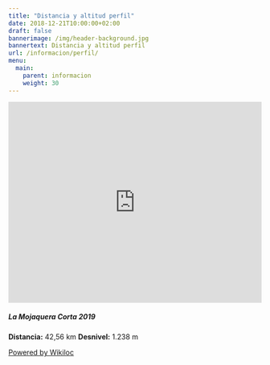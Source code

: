 ```yaml
---
title: "Distancia y altitud perfil"
date: 2018-12-21T10:00:00+02:00
draft: false
bannerimage: /img/header-background.jpg
bannertext: Distancia y altitud perfil
url: /informacion/perfil/
menu:
  main:
    parent: informacion
    weight: 30
---
```


<div class="card">
  <iframe class="card-img-top" frameBorder="0" scrolling="no" src="https://nl.wikiloc.com/wikiloc/spatialArtifacts.do?event=view&id=31832710&measures=off&title=off&near=off&images=off&maptype=H" style="width:100%;height:400px;"></iframe>
  <div class="card-body">
    <h5 class="card-title">La Mojaquera Corta 2019</h5>
    <p class="card-text">
        <strong>Distancia:</strong> 42,56 km <strong>Desnivel:</strong> 1.238 m
    </p>
    <a href="https://wikiloc.com/routes-mountainbike/mojacar-mojacar-31832710" class="card-link">Powered by Wikiloc</a>
  </div>
</div>
